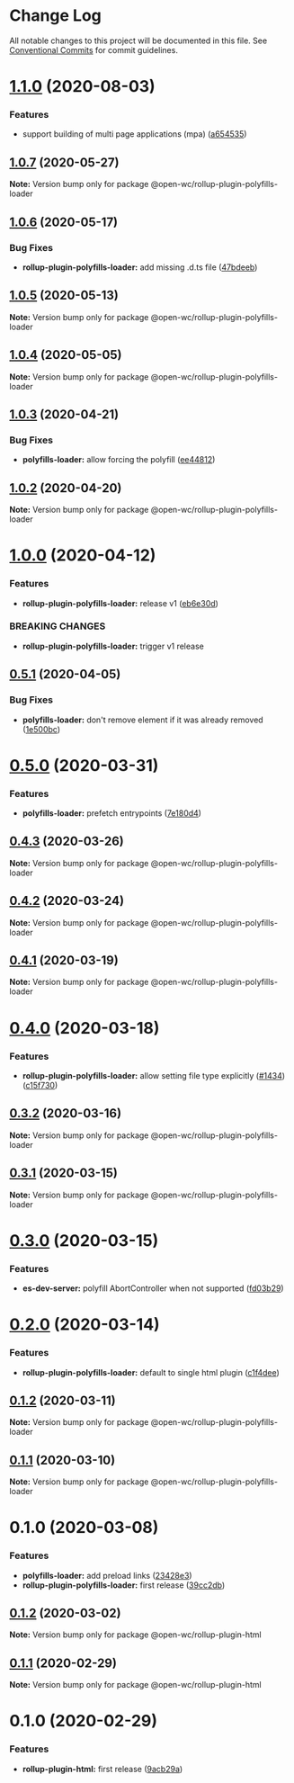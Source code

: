 # Change Log

All notable changes to this project will be documented in this file.
See [Conventional Commits](https://conventionalcommits.org) for commit guidelines.

# [1.1.0](https://github.com/open-wc/open-wc/compare/@open-wc/rollup-plugin-polyfills-loader@1.0.7...@open-wc/rollup-plugin-polyfills-loader@1.1.0) (2020-08-03)


### Features

* support building of multi page applications (mpa) ([a654535](https://github.com/open-wc/open-wc/commit/a65453576c42794958e90b9765000f99117097bd))





## [1.0.7](https://github.com/open-wc/open-wc/compare/@open-wc/rollup-plugin-polyfills-loader@1.0.6...@open-wc/rollup-plugin-polyfills-loader@1.0.7) (2020-05-27)

**Note:** Version bump only for package @open-wc/rollup-plugin-polyfills-loader





## [1.0.6](https://github.com/open-wc/open-wc/compare/@open-wc/rollup-plugin-polyfills-loader@1.0.5...@open-wc/rollup-plugin-polyfills-loader@1.0.6) (2020-05-17)


### Bug Fixes

* **rollup-plugin-polyfills-loader:** add missing .d.ts file ([47bdeeb](https://github.com/open-wc/open-wc/commit/47bdeeba325e698ae4a218003b5b0080ca3bfe97))





## [1.0.5](https://github.com/open-wc/open-wc/compare/@open-wc/rollup-plugin-polyfills-loader@1.0.4...@open-wc/rollup-plugin-polyfills-loader@1.0.5) (2020-05-13)

**Note:** Version bump only for package @open-wc/rollup-plugin-polyfills-loader





## [1.0.4](https://github.com/open-wc/open-wc/compare/@open-wc/rollup-plugin-polyfills-loader@1.0.3...@open-wc/rollup-plugin-polyfills-loader@1.0.4) (2020-05-05)

**Note:** Version bump only for package @open-wc/rollup-plugin-polyfills-loader





## [1.0.3](https://github.com/open-wc/open-wc/compare/@open-wc/rollup-plugin-polyfills-loader@1.0.2...@open-wc/rollup-plugin-polyfills-loader@1.0.3) (2020-04-21)


### Bug Fixes

* **polyfills-loader:** allow forcing the polyfill ([ee44812](https://github.com/open-wc/open-wc/commit/ee44812f89e90879713a0ba5cd79e631c57f6d4e))





## [1.0.2](https://github.com/open-wc/open-wc/compare/@open-wc/rollup-plugin-polyfills-loader@1.0.0...@open-wc/rollup-plugin-polyfills-loader@1.0.2) (2020-04-20)

**Note:** Version bump only for package @open-wc/rollup-plugin-polyfills-loader





# [1.0.0](https://github.com/open-wc/open-wc/compare/@open-wc/rollup-plugin-polyfills-loader@0.5.1...@open-wc/rollup-plugin-polyfills-loader@1.0.0) (2020-04-12)


### Features

* **rollup-plugin-polyfills-loader:** release v1 ([eb6e30d](https://github.com/open-wc/open-wc/commit/eb6e30d10afe0b5da7773ef9cde2e7ad1fd2b2fd))


### BREAKING CHANGES

* **rollup-plugin-polyfills-loader:** trigger v1 release





## [0.5.1](https://github.com/open-wc/open-wc/compare/@open-wc/rollup-plugin-polyfills-loader@0.5.0...@open-wc/rollup-plugin-polyfills-loader@0.5.1) (2020-04-05)


### Bug Fixes

* **polyfills-loader:** don't remove element if it was already removed ([1e500bc](https://github.com/open-wc/open-wc/commit/1e500bc4c23ab467967d5b50b7d3ced0047bbfb5))





# [0.5.0](https://github.com/open-wc/open-wc/compare/@open-wc/rollup-plugin-polyfills-loader@0.4.3...@open-wc/rollup-plugin-polyfills-loader@0.5.0) (2020-03-31)


### Features

* **polyfills-loader:** prefetch entrypoints ([7e180d4](https://github.com/open-wc/open-wc/commit/7e180d497e3d44f51d7e2b244a1caf82643ba3f2))





## [0.4.3](https://github.com/open-wc/open-wc/compare/@open-wc/rollup-plugin-polyfills-loader@0.4.2...@open-wc/rollup-plugin-polyfills-loader@0.4.3) (2020-03-26)

**Note:** Version bump only for package @open-wc/rollup-plugin-polyfills-loader





## [0.4.2](https://github.com/open-wc/open-wc/compare/@open-wc/rollup-plugin-polyfills-loader@0.4.1...@open-wc/rollup-plugin-polyfills-loader@0.4.2) (2020-03-24)

**Note:** Version bump only for package @open-wc/rollup-plugin-polyfills-loader





## [0.4.1](https://github.com/open-wc/open-wc/compare/@open-wc/rollup-plugin-polyfills-loader@0.4.0...@open-wc/rollup-plugin-polyfills-loader@0.4.1) (2020-03-19)

**Note:** Version bump only for package @open-wc/rollup-plugin-polyfills-loader





# [0.4.0](https://github.com/open-wc/open-wc/compare/@open-wc/rollup-plugin-polyfills-loader@0.3.2...@open-wc/rollup-plugin-polyfills-loader@0.4.0) (2020-03-18)


### Features

* **rollup-plugin-polyfills-loader:** allow setting file type explicitly ([#1434](https://github.com/open-wc/open-wc/issues/1434)) ([c15f730](https://github.com/open-wc/open-wc/commit/c15f730ed51ee436b000e325d80cee89413ecffc))





## [0.3.2](https://github.com/open-wc/open-wc/compare/@open-wc/rollup-plugin-polyfills-loader@0.3.1...@open-wc/rollup-plugin-polyfills-loader@0.3.2) (2020-03-16)

**Note:** Version bump only for package @open-wc/rollup-plugin-polyfills-loader





## [0.3.1](https://github.com/open-wc/open-wc/compare/@open-wc/rollup-plugin-polyfills-loader@0.3.0...@open-wc/rollup-plugin-polyfills-loader@0.3.1) (2020-03-15)

**Note:** Version bump only for package @open-wc/rollup-plugin-polyfills-loader





# [0.3.0](https://github.com/open-wc/open-wc/compare/@open-wc/rollup-plugin-polyfills-loader@0.2.0...@open-wc/rollup-plugin-polyfills-loader@0.3.0) (2020-03-15)


### Features

* **es-dev-server:** polyfill AbortController when not supported ([fd03b29](https://github.com/open-wc/open-wc/commit/fd03b29ca059ff8000fa3dc189b40bf61b769766))





# [0.2.0](https://github.com/open-wc/open-wc/compare/@open-wc/rollup-plugin-polyfills-loader@0.1.2...@open-wc/rollup-plugin-polyfills-loader@0.2.0) (2020-03-14)


### Features

* **rollup-plugin-polyfills-loader:** default to single html plugin ([c1f4dee](https://github.com/open-wc/open-wc/commit/c1f4dee849e12cc8b3f639f2142f7b3ad84f394e))





## [0.1.2](https://github.com/open-wc/open-wc/compare/@open-wc/rollup-plugin-polyfills-loader@0.1.1...@open-wc/rollup-plugin-polyfills-loader@0.1.2) (2020-03-11)

**Note:** Version bump only for package @open-wc/rollup-plugin-polyfills-loader





## [0.1.1](https://github.com/open-wc/open-wc/compare/@open-wc/rollup-plugin-polyfills-loader@0.1.0...@open-wc/rollup-plugin-polyfills-loader@0.1.1) (2020-03-10)

**Note:** Version bump only for package @open-wc/rollup-plugin-polyfills-loader





# 0.1.0 (2020-03-08)


### Features

* **polyfills-loader:** add preload links ([23428e3](https://github.com/open-wc/open-wc/commit/23428e344154af6826e7db6a72f67533f3bd9511))
* **rollup-plugin-polyfills-loader:** first release ([39cc2db](https://github.com/open-wc/open-wc/commit/39cc2db792f7f5914377f00037483d0147b7b61d))





## [0.1.2](https://github.com/open-wc/open-wc/compare/@open-wc/rollup-plugin-html@0.1.1...@open-wc/rollup-plugin-html@0.1.2) (2020-03-02)

**Note:** Version bump only for package @open-wc/rollup-plugin-html





## [0.1.1](https://github.com/open-wc/open-wc/compare/@open-wc/rollup-plugin-html@0.1.0...@open-wc/rollup-plugin-html@0.1.1) (2020-02-29)

**Note:** Version bump only for package @open-wc/rollup-plugin-html





# 0.1.0 (2020-02-29)


### Features

* **rollup-plugin-html:** first release ([9acb29a](https://github.com/open-wc/open-wc/commit/9acb29ac84b0ef7e2b06c57043c9d2c76d5a29c0))
